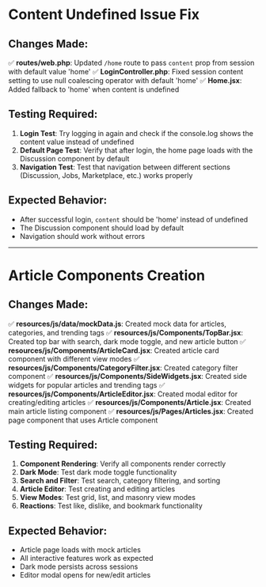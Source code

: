 # Content Undefined Issue Fix

## Changes Made:

✅ **routes/web.php**: Updated `/home` route to pass `content` prop from session with default value 'home'
✅ **LoginController.php**: Fixed session content setting to use null coalescing operator with default 'home'
✅ **Home.jsx**: Added fallback to 'home' when content is undefined

## Testing Required:

1. **Login Test**: Try logging in again and check if the console.log shows the content value instead of undefined
2. **Default Page Test**: Verify that after login, the home page loads with the Discussion component by default
3. **Navigation Test**: Test that navigation between different sections (Discussion, Jobs, Marketplace, etc.) works properly

## Expected Behavior:
- After successful login, `content` should be 'home' instead of undefined
- The Discussion component should load by default
- Navigation should work without errors

---

# Article Components Creation

## Changes Made:

✅ **resources/js/data/mockData.js**: Created mock data for articles, categories, and trending tags
✅ **resources/js/Components/TopBar.jsx**: Created top bar with search, dark mode toggle, and new article button
✅ **resources/js/Components/ArticleCard.jsx**: Created article card component with different view modes
✅ **resources/js/Components/CategoryFilter.jsx**: Created category filter component
✅ **resources/js/Components/SideWidgets.jsx**: Created side widgets for popular articles and trending tags
✅ **resources/js/Components/ArticleEditor.jsx**: Created modal editor for creating/editing articles
✅ **resources/js/Components/Article.jsx**: Created main article listing component
✅ **resources/js/Pages/Articles.jsx**: Created page component that uses Article component

## Testing Required:

1. **Component Rendering**: Verify all components render correctly
2. **Dark Mode**: Test dark mode toggle functionality
3. **Search and Filter**: Test search, category filtering, and sorting
4. **Article Editor**: Test creating and editing articles
5. **View Modes**: Test grid, list, and masonry view modes
6. **Reactions**: Test like, dislike, and bookmark functionality

## Expected Behavior:
- Article page loads with mock articles
- All interactive features work as expected
- Dark mode persists across sessions
- Editor modal opens for new/edit articles
